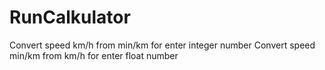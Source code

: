 # RunCalkulator
Convert speed km/h from min/km for enter integer number
Convert speed min/km from km/h for enter float number
